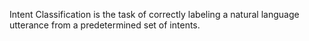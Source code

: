 Intent Classification is the task of correctly labeling a natural language utterance from a predetermined set of intents. 
